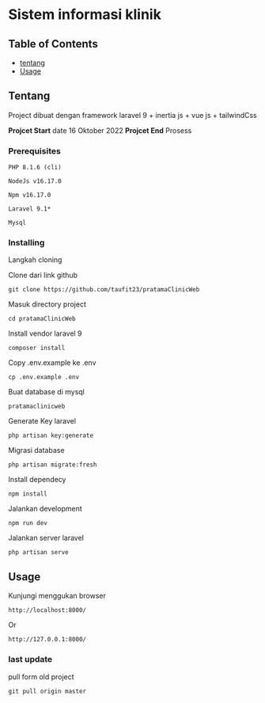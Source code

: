 # Sistem informasi klinik

## Table of Contents

-   [tentang](#tentang)
-   [Usage](#usage)

## Tentang <a name="tentang"></a>

Project dibuat dengan framework laravel 9 + inertia js + vue js + tailwindCss

**Projcet Start** date 16 Oktober 2022
**Projcet End** Prosess

### Prerequisites

```
PHP 8.1.6 (cli)
```

```
NodeJs v16.17.0
```

```
Npm v16.17.0
```

```
Laravel 9.1*
```

```
Mysql
```

### Installing

Langkah cloning

Clone dari link github

```
git clone https://github.com/taufit23/pratamaClinicWeb
```

Masuk directory project

```
cd pratamaClinicWeb
```

Install vendor laravel 9

```
composer install
```

Copy .env.example ke .env

```
cp .env.example .env
```

Buat database di mysql

```
pratamaclinicweb
```

Generate Key laravel

```
php artisan key:generate
```

Migrasi database

```
php artisan migrate:fresh
```

Install dependecy

```
npm install
```

Jalankan development

```
npm run dev
```

Jalankan server laravel

```
php artisan serve
```

## Usage <a name="usage"></a>

Kunjungi menggukan browser

```
http://localhost:8000/
```

Or

```
http://127.0.0.1:8000/
```

### last update

pull form old project

```
git pull origin master
```
